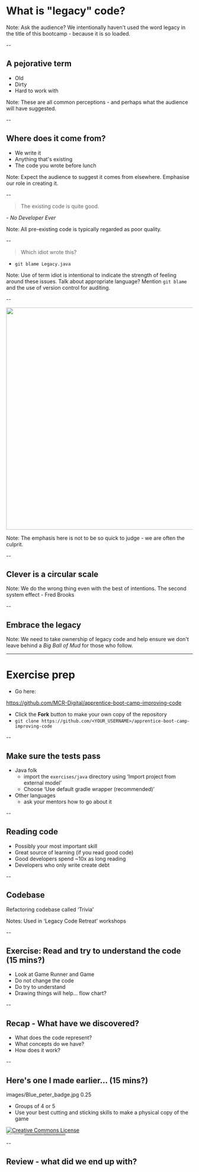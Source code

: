 # What is "legacy" code?

Note:
Ask the audience?
We intentionally haven't used the word legacy in the title of this bootcamp - because it is so loaded.

--

## A pejorative term

+ Old
+ Dirty
+ Hard to work with

Note:
These are all common perceptions - and perhaps what the audience will have suggested.

--

## Where does it come from?

+ We write it
+ Anything that's existing
+ The code you wrote before lunch

Note:
Expect the audience to suggest it comes from elsewhere.
Emphasise our role in creating it.

--

> The existing code is quite good.

\- _No Developer Ever_

Note:
All pre-existing code is typically regarded as poor quality.

--

> Which idiot wrote this?

+ `git blame Legacy.java`

Note:
Use of term idiot is intentional to indicate the strength of feeling around these issues.
Talk about appropriate language?
Mention `git blame` and the use of version control for auditing.

--

<img height="600" src="images/your-country-wants-you.jpg">

Note:
The emphasis here is not to be so quick to judge - we are often the culprit.

--

## Clever is a circular scale


Note:
We do the wrong thing even with the best of intentions.
The second system effect - Fred Brooks

--

## Embrace the legacy

Note:
We need to take ownership of legacy code and help ensure we don't leave behind a _Big Ball of Mud_ for those who follow.

---

# Exercise prep

* Go here:
 
 https://github.com/MCR-Digital/apprentice-boot-camp-improving-code
* Click the **Fork** button to make your own copy of the repository
* `git clone https://github.com/<YOUR_USERNAME>/apprentice-boot-camp-improving-code`

--

## Make sure the tests pass
  * Java folk
    * import the `exercises/java` directory using ‘Import project from external model’
    * Choose ‘Use default gradle wrapper (recommended)’
  * Other languages
    * ask your mentors how to go about it

--

## Reading code

+ Possibly your most important skill
+ Great source of learning (if you read good code)
+ Good developers spend ~10x as long reading
+ Developers who only write create debt

--

## Codebase

Refactoring codebase called ‘Trivia’

Notes: Used in ‘Legacy Code Retreat’ workshops

--

## Exercise: Read and try to understand the code (15 mins?)

+ Look at Game Runner and Game
+ Do not change the code
+ Do try to understand
+ Drawing things will help… flow chart?

--

## Recap - What have we discovered?

* What does the code represent?
* What concepts do we have?
* How does it work?

--

## Here's one I made earlier... (15 mins?)

<backgroundimage>images/Blue_peter_badge.jpg</backgroundimage>
<backgroundimageopacity>0.25</backgroundimageopacity>
<!-- .slide: data-background-repeat="repeat" -->
<!-- .slide: data-background-size="100px" -->

+ Groups of 4 or 5
+ Use your best cutting and sticking skills to make a physical copy of the game

<a rel="license" href="http://creativecommons.org/licenses/by-sa/4.0/">
    <img alt="Creative Commons License" style="border-width:0" src="https://i.creativecommons.org/l/by-sa/4.0/80x15.png" />
</a>
<div style="font-size:0.25em">
This work is licensed under a 
<a rel="license" href="http://creativecommons.org/licenses/by-sa/4.0/">Creative Commons Attribution-ShareAlike 4.0 International License</a>.
</div>

--

## Review - what did we end up with?